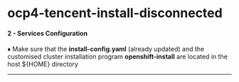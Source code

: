 # ocp4-tencent-install-disconnected



#### 2 - Services Configuration

♦️ Make sure that the __install-config.yaml__ (already updated) and the customised cluster installation program __openshift-install__ are located in the host ${HOME} directory



----